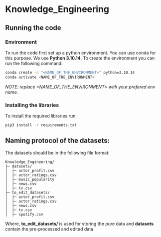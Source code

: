 # Knowledge_Engineering

## Running the code

### Environment
To run the code first set up a python environment. You can use conda for this purpose. We use **Python 3.10.14**.
To create the environment you can run the following command:

```zsh
conda create -n "<NAME_OF_THE_ENVIRONMENT>" python=3.10.14
conda activate <NAME_OF_THE_ENVIRONMENT>
``` 

*NOTE: replace <NAME_OF_THE_ENVIRONMENT> with your prefered env name.*

### Installing the libraries

To install the required libraries run:

```zsh
pip3 install -r requirements.txt
```


## Naming protocol of the datasets:

The datasets should be in the following file format:

```
Knowledge_Engineering/
├─ datasets/
│  ├─ actor_profit.csv
│  ├─ actor_ratings.csv
│  ├─ music_popularity
│  ├─ news.csv
│  ├─ tv.csv
├─ to_edit_datasets/
│  ├─ actor_profit.csv
│  ├─ actor_ratings.csv
│  ├─ news.csv
│  ├─ tv.csv
│  ├─ spotify.csv
```


Where, **to_edit_datasets/** is used for storing the pure data and **datasets** contain the pre-processed and edited data. 
